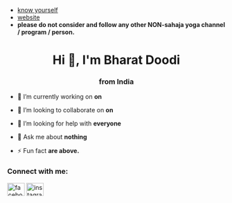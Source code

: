 - [know yourself](https://www.youtube.com/watch?v=OVH7JNRVSec)
- [website](https://www.sahajayoga.org.in/)
- **please do not consider and follow any other NON-sahaja yoga channel / program / person.**


<h1 align="center">Hi 👋, I'm Bharat Doodi</h1>
<h3 align="center">from India</h3>

- 🔭 I’m currently working on **on**

- 👯 I’m looking to collaborate on **on**

- 🤝 I’m looking for help with **everyone**

- 💬 Ask me about **nothing**

- ⚡ Fun fact **are above.**

<h3 align="left">Connect with me:</h3>
<p align="left">

<a href="https://fb.com/facebook" target="blank"><img align="center" src="https://raw.githubusercontent.com/rahuldkjain/github-profile-readme-generator/master/src/images/icons/Social/facebook.svg" alt="facebook" height="30" width="40" /></a>
<a href="https://instagram.com/instagram" target="blank"><img align="center" src="https://raw.githubusercontent.com/rahuldkjain/github-profile-readme-generator/master/src/images/icons/Social/instagram.svg" alt="instagram" height="30" width="40" /></a>
